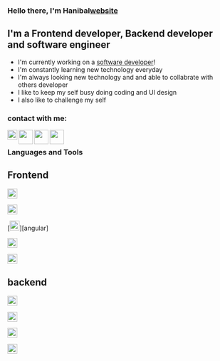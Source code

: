 ### Hello there, I'm Hanibal[website]

## I'm a Frontend developer, Backend developer and software engineer

- I'm currently working on a [software developer][curentlyWorking]!
- I'm constantly learning new technology everyday
- I'm always looking new technology and and able to collabrate with others developer
- I like to keep my self busy doing coding and UI design
- I also like to challenge my self

### contact with me:

[<img src="https://s2.svgbox.net/octicons.svg?ic=browser-bold&color=000" width="22" height="22" align="left" />][website]
[<img src="https://s2.svgbox.net/social.svg?ic=codepen&color=000" width="32" height="32" align="left" />][codepen]
[<img src="https://s2.svgbox.net/social.svg?ic=linkedin" width="32" height="32" align="left" />][linkedn]
[<img src="https://s2.svgbox.net/social.svg?ic=dribbble" width="32" height="32" align="left" />][dribbble]

<br />

### Languages and Tools

## Frontend
[<img src="https://s2.svgbox.net/files.svg?ic=reactjs" width="22" height="22" />][react]

[<img src="https://s2.svgbox.net/files.svg?ic=vue" width="22" height="22" />][vue]

[<img src="https://s2.svgbox.net/files.svg?ic=angular" width="22" height="22" />][angular]

[<img src="https://s2.svgbox.net/files.svg?ic=next" width="22" height="22" />][next]

[<img src="https://s2.svgbox.net/files.svg?ic=nuxt" width="22" height="22" />][nuxt]

## backend
[<img src="https://s2.svgbox.net/files.svg?ic=node" width="22" height="22" />][node]

[<img src="https://s2.svgbox.net/files.svg?ic=nestjs" width="22" height="22" />][nest]

[<img src="https://s2.svgbox.net/files.svg?ic=php" width="22" height="22" />][php]

[<img src="https://s2.svgbox.net/files.svg?ic=django" width="22" height="22" />][django]

<br />
<br />

[website]: https://HGTech.com
[curentlyWorking]: https://www.purposeblacketh.com
[codepen]: https://codepen.io/hanibal
[linkedn]: https://www.linkedin.com/in/hanibal-girmay-02b091178
[dribbble]: https://dribbble.com/Overwatch_1
[next]: https://nextjs.org
[nuxt]: https://nuxtjs.org
[nest]: https://nestjs.com
[php]: https://www.php.net
[django]: https://www.djangoproject.com
[node]: https://nodejs.org
[vue]: https://vuejs.org
[react]: https://reactjs.org